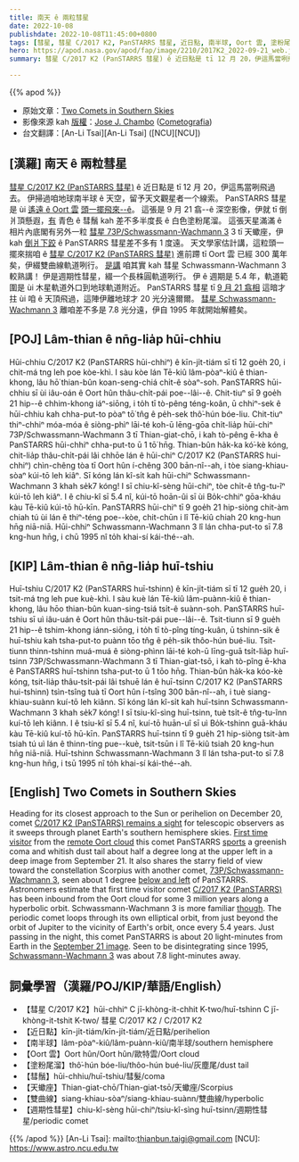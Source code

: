 ```yaml
---
title: 南天 ê 兩粒彗星
date: 2022-10-08
publishdate: 2022-10-08T11:45:00+0800
tags: [彗星, 彗星 C/2017 K2, PanSTARRS 彗星, 近日點, 南半球, Oort 雲, 塗粉尾溜, 彗鬚, 天蠍座, 雙曲線, 彗星 Schwassmann-Wachmann 3, 週期性彗星]
hero: https://apod.nasa.gov/apod/fap/image/2210/2017K2_2022-09-21_web.jpg
summary: 彗星 C/2017 K2 (PanSTARRS 彗星) ê 近日點是 tī 12 月 20，伊這馬當咧飛過去。

---
```


{{% apod %}}

- 原始文章：[Two Comets in Southern Skies](https://apod.nasa.gov/apod/ap221008.html)
- 影像來源 kah [版權][copyright]：[Jose J. Chambo](http://cometografia.es/acerca-de/contactar/) ([Cometografia](http://cometografia.es/))
- 台文翻譯：[An-Li Tsai][An-Li Tsai] ([NCU][NCU])

## [漢羅] 南天 ê 兩粒彗星
[彗星 C/2017 K2 (PanSTARRS 彗星)][C/2017 K2 (PanSTARRS) remains a sight] ê 近日點是 tī 12 月 20，伊這馬當咧飛過去。
伊掃過咱地球南半球 ê 天空，留予天文觀星者一个線索。
PanSTARRS 彗星 是 ùi [遙遠 ê Oort 雲][remote Oort cloud] [頭一擺飛來--ê][First time visitor]。
這張是 9 月 21 翕--ê 深空影像，伊就 tī 倒爿頂懸遐，[有][sports t] 青色 ê 彗鬚 kah 差不多半度長 ê 白色塗粉尾溜。
這張天星滿滿 ê 相片內底閣有另外一粒 [彗星 73P/Schwassmann-Wachmann 3][73P/Schwassmann-Wachmann 3] 3 tī 天蠍座，伊 kah [倒爿下跤][below and left] ê PanSTARRS 彗星差不多有 1 度遠。
天文學家估計講，這粒頭一擺來揣咱 ê [彗星 C/2017 K2 (PanSTARRS 彗星)][C/2017 K2 (PanSTARRS)] 進前蹛 tī Oort 雲 已經 300 萬年矣，伊綴雙曲線軌道咧行。
[是講][though t] 咱其實 kah 彗星 Schwassmann-Wachmann 3 較熟講！
伊是週期性彗星，綴一个長株圓軌道咧行。
伊 ê 週期是 5.4 年，軌道範圍是 ùi 木星軌道外口到地球軌道附近。
PanSTARRS 彗星 tī [9 月 21 翕相][September 21 image] 這暗才拄 ùi 咱 ê 天頂飛過，這陣伊離地球才 20 光分遠爾爾。
[彗星 Schwassmann-Wachmann 3][Schwassmann-Wachmann 3] 離咱差不多是 7.8 光分遠，伊自 1995 年就開始解體矣。

## [POJ] Lâm-thian ê nn̄g-lia̍p hūi-chhiu
Hūi-chhiu C/2017 K2 (PanSTARRS hūi-chhiⁿ) ê kīn-ji̍t-tiám sī tī 12 goe̍h 20, i chit-má tng leh poe kòe-khì.
I sàu kòe lán Tē-kiû lâm-pòaⁿ-kiû ê thian-khong, lâu hō͘ thian-bûn koan-seng-chiá chi̍t-ê sòaⁿ-soh.
PanSTARRS hūi-chhiu sī ùi iâu-oán ê Oort hûn thâu-chi̍t-pái poe--lâi--ê.
Chit-tiuⁿ sī 9 goe̍h 21 hip--ê chhim-khong iáⁿ-siōng, i to̍h tī tò-pêng téng-koân, ū chhiⁿ-sek ê hūi-chhiu kah chha-put-to pòaⁿ tō͘ tn̂g ê pe̍h-sek thô͘-hún bóe-liu.
Chit-tiuⁿ thiⁿ-chhiⁿ móa-móa ê siòng-phìⁿ lāi-té koh-ū lēng-gōa chi̍t-lia̍p hūi-chiⁿ 73P/Schwassmann-Wachmann 3 tī Thian-giat-chō, i kah tò-pêng ē-kha ê PanSTARRS hūi-chhiⁿ chha-put-to ū 1 tō͘ hn̄g.
Thian-bûn ha̍k-ka kó͘-kè kóng, chit-lia̍p thâu-chi̍t-pái lâi chhōe lán ê hūi-chiⁿ C/2017 K2 (PanSTARRS hui-chhiⁿ) chìn-chêng tòa tī Oort hûn í-chêng 300 bān-nî--ah, i tòe siang-khiau-sòaⁿ kúi-tō leh kiâⁿ.
Sī kóng lán kî-si̍t kah hūi-chiⁿ Schwassmann-Wachmann 3 khah se̍k7 kóng!
I sī chiu-kî-sèng hūi-chiⁿ, tòe chi̍t-ê tn̂g-tu-îⁿ kúi-tō leh kiâⁿ.
I ê chiu-kî sī 5.4 nî, kúi-tō hoān-ûi sī ùi Bo̍k-chhiⁿ gōa-kháu kàu Tē-kiû kúi-tō hū-kīn.
PanSTARRS hūi-chiⁿ tī 9 goe̍h 21 hip-siòng chit-àm chiah tú ùi lán ê thiⁿ-téng poe--kòe, chit-chūn i lî Tē-kiû chiah 20 kng-hun hn̄g niā-niā.
Hūi-chhiⁿ Schwassmann-Wachmann 3 lî lán chha-put-to sī 7.8 kng-hun hn̄g, i chū 1995 nî to̍h khai-sí kái-thé--ah.

## [KIP] Lâm-thian ê nn̄g-lia̍p huī-tshiu
Huī-tshiu C/2017 K2 (PanSTARRS huī-tshinn) ê kīn-ji̍t-tiám sī tī 12 gue̍h 20, i tsit-má tng leh pue kuè-khì.
I sàu kuè lán Tē-kiû lâm-puànn-kiû ê thian-khong, lâu hōo thian-bûn kuan-sing-tsiá tsi̍t-ê suànn-soh.
PanSTARRS huī-tshiu sī uì iâu-uán ê Oort hûn thâu-tsi̍t-pái pue--lâi--ê.
Tsit-tiunn sī 9 gue̍h 21 hip--ê tshim-khong iánn-siōng, i to̍h tī tò-pîng tíng-kuân, ū tshinn-sik ê huī-tshiu kah tsha-put-to puànn tōo tn̂g ê pe̍h-sik thôo-hún bué-liu.
Tsit-tiunn thinn-tshinn muá-muá ê siòng-phìnn lāi-té koh-ū līng-guā tsi̍t-lia̍p huī-tsinn 73P/Schwassmann-Wachmann 3 tī Thian-giat-tsō, i kah tò-pîng ē-kha ê PanSTARRS huī-tshinn tsha-put-to ū 1 tōo hn̄g.
Thian-bûn ha̍k-ka kóo-kè kóng, tsit-lia̍p thâu-tsi̍t-pái lâi tshuē lán ê huī-tsinn C/2017 K2 (PanSTARRS hui-tshinn) tsìn-tsîng tuà tī Oort hûn í-tsîng 300 bān-nî--ah, i tuè siang-khiau-suànn kuí-tō leh kiânn.
Sī kóng lán kî-si̍t kah huī-tsinn Schwassmann-Wachmann 3 khah se̍k7 kóng!
I sī tsiu-kî-sìng huī-tsinn, tuè tsi̍t-ê tn̂g-tu-înn kuí-tō leh kiânn.
I ê tsiu-kî sī 5.4 nî, kuí-tō huān-uî sī uì Bo̍k-tshinn guā-kháu kàu Tē-kiû kuí-tō hū-kīn.
PanSTARRS huī-tsinn tī 9 gue̍h 21 hip-siòng tsit-àm tsiah tú uì lán ê thinn-tíng pue--kuè, tsit-tsūn i lî Tē-kiû tsiah 20 kng-hun hn̄g niā-niā.
Huī-tshinn Schwassmann-Wachmann 3 lî lán tsha-put-to sī 7.8 kng-hun hn̄g, i tsū 1995 nî to̍h khai-sí kái-thé--ah.


## [English] Two Comets in Southern Skies


Heading for its closest approach to the Sun or perihelion on December 20, comet [C/2017 K2 (PanSTARRS) remains a sight][C/2017 K2 (PanSTARRS) remains a sight] for telescopic observers as it sweeps through planet Earth's southern hemisphere skies.
[First time visitor][First time visitor] from the [remote Oort cloud][remote Oort cloud] this comet PanSTARRS [sports][sports e] a greenish coma and whitish dust tail about half a degree long at the upper left in a deep image from September 21.
It also shares the starry field of view toward the constellation Scorpius with another comet, [73P/Schwassmann-Wachmann 3][73P/Schwassmann-Wachmann 3], seen about 1 degree [below and left][below and left] of PanSTARRS.
Astronomers estimate that first time visitor comet [C/2017 K2 (PanSTARRS)][C/2017 K2 (PanSTARRS)] has been inbound from the Oort cloud for some 3 million years along a hyperbolic orbit.
Schwassmann-Wachmann 3 is more familiar [though][though e].
The periodic comet loops through its own elliptical orbit, from just beyond the orbit of Jupiter to the vicinity of Earth's orbit, once every 5.4 years.
Just passing in the night, this comet PanSTARRS is about 20 light-minutes from Earth in the [September 21 image][September 21 image].
Seen to be disintegrating since 1995, [Schwassmann-Wachmann 3][Schwassmann-Wachmann 3] was about 7.8 light-minutes away.

## 詞彙學習（漢羅/POJ/KIP/華語/English）
- 【彗星 C/2017 K2】hūi-chhiⁿ C jī-khòng-it-chhit K-two/huī-tshinn C jī-khòng-it-tshit K-two/ 彗星 C/2017 K2 / C/2017 K2
- 【近日點】kīn-ji̍t-tiám/kīn-ji̍t-tiám/近日點/perihelion
- 【南半球】lâm-pòaⁿ-kiû/lâm-puànn-kiû/南半球/southern hemisphere
- 【Oort 雲】Oort hûn/Oort hûn/歐特雲/Oort cloud
- 【塗粉尾溜】thô͘-hún bóe-liu/thôo-hún bué-liu/灰塵尾/dust tail
- 【彗鬚】hūi-chhiu/huī-tshiu/彗髮/coma
- 【天蠍座】Thian-giat-chō/Thian-giat-tsō/天蠍座/Scorpius
- 【雙曲線】siang-khiau-sòaⁿ/siang-khiau-suànn/雙曲線/hyperbolic
- 【週期性彗星】chiu-kî-sèng hūi-chiⁿ/tsiu-kî-sìng huī-tsinn/週期性彗星/periodic comet


{{% /apod %}}
[An-Li Tsai]: mailto:thianbun.taigi@gmail.com
[NCU]: https://www.astro.ncu.edu.tw

[copyright]: https://apod.nasa.gov/apod/fap/lib/about_apod.html#srapply
[License]: https://creativecommons.org/licenses/by/2.0/


[C/2017 K2 (PanSTARRS) remains a sight]:https://earthsky.org/astronomy-essentials/large-comet-c-2017-k2-panstarrs-summer-2022/
[First time visitor]:https://hubblesite.org/contents/news-releases/2017/news-2017-40.html
[remote Oort cloud]:https://solarsystem.nasa.gov/solar-system/oort-cloud/overview/
[sports e]:https://apod.nasa.gov/apod/ap220721.html
[sports t]:https://apod.tw/daily/20220721/
[73P/Schwassmann-Wachmann 3]:https://en.wikipedia.org/wiki/73P/Schwassmann%E2%80%93Wachmann
[below and left]:https://apod.nasa.gov/apod/image/2210/2017K2_2022-09-21_web-label.jpg
[C/2017 K2 (PanSTARRS)]:https://en.wikipedia.org/wiki/C/2017_K2_(PanSTARRS)
[though e]:https://apod.nasa.gov/apod/ap220604.html
[though t]:https://apod.tw/daily/20220604/
[September 21 image]:https://cometografia.es/2017k2-panstarrs-73p-schwassmann-wachmann-2022-09-21/
[Schwassmann-Wachmann 3]:https://apod.nasa.gov/apod/ap060513.html
